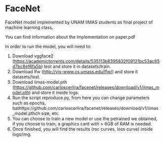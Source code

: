 # FaceNet
FaceNet model implemented by UNAM IIMAS students as final project of machine learning class.  

You can find information about the implementation on paper.pdf  

In order to run the model, you will need to:
1. Download vggface2 (https://academictorrents.com/details/535113b8395832f09121bc53ac85d7bc8ef6fa5b) test and store it in datasets/train.
2. Download lfw (http://vis-www.cs.umass.edu/lfw/) and store it datasets/test.
3. Download iimas-model.pth (https://github.com/carloscerlira/facenet/releases/download/v1/iimas_model.pth) and store it inside logs.
4. Run the script reproduce.py, from here you can change parameters such as epochs, bathttps://github.com/carloscerlira/facenet/releases/download/v1/iimas_model.pthch size, etc.
5. You can choose to train a new model or use the petrained we obtained, if you choose to train, a graphics card with > 6GB of RAM is needed.
6. Once finished, you will find the results (roc curves, loss curve) inside logs/img.
